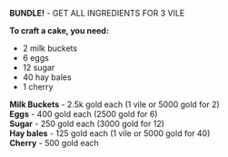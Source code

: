 **BUNDLE!** - GET ALL INGREDIENTS FOR 3 VILE

**To craft a cake, you need:**
- 2 milk buckets
- 6 eggs
- 12 sugar
- 40 hay bales
- 1 cherry

**Milk Buckets** - 2.5k gold each (1 vile or 5000 gold for 2)  
**Eggs** - 400 gold each (2500 gold for 6)  
**Sugar** - 250 gold each (3000 gold for 12)  
**Hay bales** - 125 gold each (1 vile or 5000 gold for 40)  
**Cherry** - 500 gold each  
